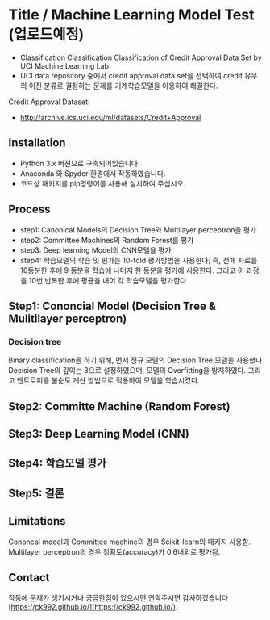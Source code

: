 # Title / Machine Learning Model Test (업로드예정)
* Classification Classification Classification of Credit Approval Data Set by UCI Machine Learning Lab
* UCI data repository 중에서 credit approval data set을 선택하여 credit 유무의 이진 분류로 결정하는 문제를 기계학습모델을 이용하여 해결한다.

Credit Approval Dataset:
*  http://archive.ics.uci.edu/ml/datasets/Credit+Approval

## Installation
* Python 3.x 버젼으로 구축되어있습니다.
* Anaconda 와 Spyder 환경에서 작동하였습니다.
* 코드상 패키지를 pip명령어를 사용해 설치하여 주십시오.

## Process
* step1: Canonical Models의 Decision Tree와 Multilayer perceptron을 평가
* step2: Committee Machines의 Random Forest를 평가
* step3: Deep learning Model의 CNN모델을 평가
* step4: 학습모델의 학습 및 평가는 10-fold 평가방법을 사용한다; 즉, 전체 자료를 10등분한 후에 9 등분을 학습에 나머지 한 등분을 평가에 사용한다. 그리고 이
과정을 10번 반복한 후에 평균을 내어 각 학습모델을 평가한다

## Step1: Cononcial Model (Decision Tree & Mulitilayer perceptron)
### Decision tree
 Binary classification을 하기 위해, 먼저 정규 모델의 Decision Tree 모델을 사용했다 Decision Tree의 깊이는 3으로 설정하였으며, 모델의 Overfitting을 방지하였다. 그리고 엔트로피를 불순도 계산 방법으로 적용하여 모델을 학습시켰다.
## Step2: Committe Machine (Random Forest)
## Step3: Deep Learning Model (CNN)
## Step4: 학습모델 평가
## Step5: 결론

## Limitations
Cononcal model과 Committee machine의 경우 Scikit-learn의 패키지 사용함. Multilayer perceptron의 경우 정확도(accuracy)가 0.6내외로 평가됨.

## Contact
작동에 문제가 생기시거나 궁금한점이 있으시면 연락주시면 감사하겠습니다 [https://ck992.github.io/](https://ck992.github.io/).
